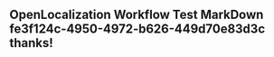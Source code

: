 <properties
ms.topic="hero-topic1"
ms.test1="hero-topic"
ms.test2="test"/>

## OpenLocalization Workflow Test MarkDown fe3f124c-4950-4972-b626-449d70e83d3c thanks!
